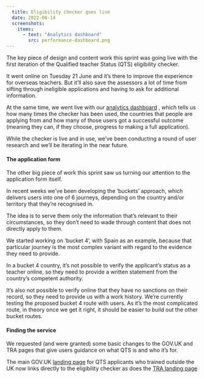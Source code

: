 ```yaml
---
  title: Eligibility checker goes live
  date: 2022-06-14
  screenshots:
    items:
      - text: "Analytics dashboard"
        src: performance-dashboard.png
---
```


The key piece of design and content work this sprint was going live with the first iteration of the Qualified teacher Status (QTS) eligibility checker.

It went online on Tuesday 21 June and it’s there to improve the experience for overseas teachers. But it’ll also save the assessors a lot of time from sifting through ineligible applications and having to ask for additional information.

At the same time, we went live with our [analytics dashboard](https://apply-for-qts-in-england.education.gov.uk/performance)
, which tells us how many times the checker has been used, the countries that people are applying from and how many of those users got a successful outcome (meaning they can, if they choose, progress to making a full application).

While the checker is live and in use, we’ve been conducting a round of user research and we’ll be iterating in the near future.


#### The application form

The other big piece of work this sprint saw us turning our attention to the application form itself.

In recent weeks we’ve been developing the ‘buckets’ approach, which delivers users into one of 6 journeys, depending on the country and/or territory that they’re recognised in.

The idea is to serve them only the information that’s relevant to their circumstances, so they don’t need to wade through content that does not directly apply to them.

We started working on ‘bucket 4’, with Spain as an example, because that particular journey is the most complex variant with regard to the evidence they need to provide.

In a bucket 4 country, it’s not possible to verify the applicant’s status as a teacher online, so they need to provide a written statement from the country’s competent authority.

It’s also not possible to verify online that they have no sanctions on their record, so they need to provide us with a work history. We’re currently testing the proposed bucket 4 route with users. As it’s the most complicated route, in theory once we get it right, it should be easier to build out the other bucket routes.



#### Finding the service

We requested (and were granted) some basic changes to the GOV.UK and TRA pages that give users guidance on what QTS is and who it’s for.

The main GOV.UK [landing page](https://www.gov.uk/government/publications/apply-for-qualified-teacher-status-qts-if-you-teach-outside-the-uk/routes-to-qualified-teacher-status-qts-for-teachers-and-those-with-teaching-experience-outside-the-uk#apply-for-qualified-teacher-status-qts) for QTS applicants who trained outside the UK now links directly to the eligibility checker as does the [TRA landing page](https://teacherservices.education.gov.uk)
